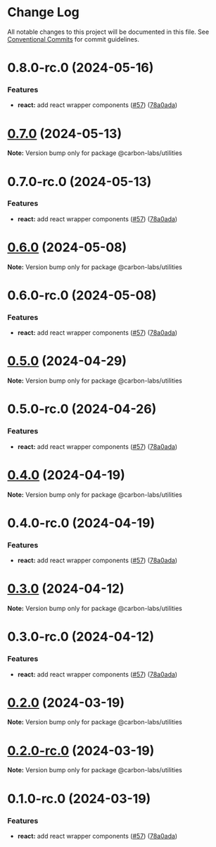 # Change Log

All notable changes to this project will be documented in this file.
See [Conventional Commits](https://conventionalcommits.org) for commit guidelines.

# 0.8.0-rc.0 (2024-05-16)


### Features

* **react:** add react wrapper components ([#57](https://github.com/carbon-design-system/carbon-labs/issues/57)) ([78a0ada](https://github.com/carbon-design-system/carbon-labs/commit/78a0ada5af1dea4df0159ece4941c4bc6b9b98f4))





# [0.7.0](https://github.com/carbon-design-system/carbon-labs/compare/@carbon-labs/utilities@0.7.0-rc.0...@carbon-labs/utilities@0.7.0) (2024-05-13)

**Note:** Version bump only for package @carbon-labs/utilities





# 0.7.0-rc.0 (2024-05-13)


### Features

* **react:** add react wrapper components ([#57](https://github.com/carbon-design-system/carbon-labs/issues/57)) ([78a0ada](https://github.com/carbon-design-system/carbon-labs/commit/78a0ada5af1dea4df0159ece4941c4bc6b9b98f4))





# [0.6.0](https://github.com/carbon-design-system/carbon-labs/compare/@carbon-labs/utilities@0.6.0-rc.0...@carbon-labs/utilities@0.6.0) (2024-05-08)

**Note:** Version bump only for package @carbon-labs/utilities





# 0.6.0-rc.0 (2024-05-08)


### Features

* **react:** add react wrapper components ([#57](https://github.com/carbon-design-system/carbon-labs/issues/57)) ([78a0ada](https://github.com/carbon-design-system/carbon-labs/commit/78a0ada5af1dea4df0159ece4941c4bc6b9b98f4))





# [0.5.0](https://github.com/carbon-design-system/carbon-labs/compare/@carbon-labs/utilities@0.5.0-rc.0...@carbon-labs/utilities@0.5.0) (2024-04-29)

**Note:** Version bump only for package @carbon-labs/utilities





# 0.5.0-rc.0 (2024-04-26)


### Features

* **react:** add react wrapper components ([#57](https://github.com/carbon-design-system/carbon-labs/issues/57)) ([78a0ada](https://github.com/carbon-design-system/carbon-labs/commit/78a0ada5af1dea4df0159ece4941c4bc6b9b98f4))





# [0.4.0](https://github.com/carbon-design-system/carbon-labs/compare/@carbon-labs/utilities@0.4.0-rc.0...@carbon-labs/utilities@0.4.0) (2024-04-19)

**Note:** Version bump only for package @carbon-labs/utilities





# 0.4.0-rc.0 (2024-04-19)


### Features

* **react:** add react wrapper components ([#57](https://github.com/carbon-design-system/carbon-labs/issues/57)) ([78a0ada](https://github.com/carbon-design-system/carbon-labs/commit/78a0ada5af1dea4df0159ece4941c4bc6b9b98f4))





# [0.3.0](https://github.com/carbon-design-system/carbon-labs/compare/@carbon-labs/utilities@0.3.0-rc.0...@carbon-labs/utilities@0.3.0) (2024-04-12)

**Note:** Version bump only for package @carbon-labs/utilities





# 0.3.0-rc.0 (2024-04-12)


### Features

* **react:** add react wrapper components ([#57](https://github.com/carbon-design-system/carbon-labs/issues/57)) ([78a0ada](https://github.com/carbon-design-system/carbon-labs/commit/78a0ada5af1dea4df0159ece4941c4bc6b9b98f4))





# [0.2.0](https://github.com/carbon-design-system/carbon-labs/compare/@carbon-labs/utilities@0.2.0-rc.0...@carbon-labs/utilities@0.2.0) (2024-03-19)

**Note:** Version bump only for package @carbon-labs/utilities





# [0.2.0-rc.0](https://github.com/carbon-design-system/carbon-labs/compare/@carbon-labs/utilities@0.1.0-rc.0...@carbon-labs/utilities@0.2.0-rc.0) (2024-03-19)

**Note:** Version bump only for package @carbon-labs/utilities





# 0.1.0-rc.0 (2024-03-19)


### Features

* **react:** add react wrapper components ([#57](https://github.com/carbon-design-system/carbon-labs/issues/57)) ([78a0ada](https://github.com/carbon-design-system/carbon-labs/commit/78a0ada5af1dea4df0159ece4941c4bc6b9b98f4))
